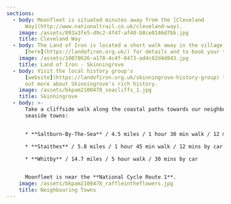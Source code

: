 ```yaml
---
sections:
  - body: Moonfleet is situated minutes away from the [Cleveland
      Way](http://www.nationaltrail.co.uk/cleveland-way).
    image: /assets/093a3fe5-d9c2-4f47-af40-b8ce0146d7bb.jpg
    title: Cleveland Way
  - body: The Land of Iron is located a short walk away in the village. Click
      [here](https://landofiron.org.uk/) for details and to book your tickets!
    image: /assets/10078626-a170-4c4f-8473-ad4c82d4d043.jpg
    title: Land of Iron - Skinningrove
  - body: Visit the local history group's
      [website](https://landofiron.org.uk/skinningrove-history-group) to find
      out more about Skinningrove's rich history.
    image: /assets/bkpam2100478_seacliffs_1.jpg
    title: Skinningrove
  - body: >-
      Take a cliffside walk along the coastal paths towards our neighbouring
      seaside towns:


      * **Saltburn-By-The-Sea** / 4.5 miles / 1 hour 30 min walk / 12 mins by car

      * **Staithes** / 5.8 miles / 1 hour 45 min walk / 12 mins by car

      * **Whitby** / 14.7 miles / 5 hour walk / 30 mins by car


      Moonfleet is near the **National Cycle Route 1**.
    image: /assets/bkpam2100478_raffleintheflowers.jpg
    title: Neighbouring Towns
---
```

